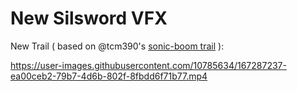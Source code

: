 # New Silsword VFX

New Trail ( based on @tcm390's [sonic-boom trail](https://github.com/webaverse/app/blob/9a0577e2cdd7e6ddad77369437d999753b82da8c/metaverse_modules/sonic-boom/index.js#L1050) ):

https://user-images.githubusercontent.com/10785634/167287237-ea00ceb2-79b7-4d6b-802f-8fbdd6f71b77.mp4

